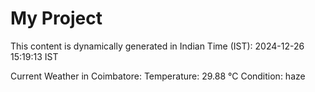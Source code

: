 # My Project

This content is dynamically generated in Indian Time (IST): 2024-12-26 15:19:13 IST


Current Weather in Coimbatore:
Temperature: 29.88 °C
Condition: haze
